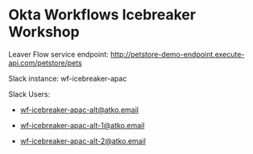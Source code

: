 # Okta Workflows Icebreaker Workshop

Leaver Flow service endpoint: http://petstore-demo-endpoint.execute-api.com/petstore/pets 

Slack instance: wf-icebreaker-apac

Slack Users:

* wf-icebreaker-apac-alt@atko.email

* wf-icebreaker-apac-alt-1@atko.email

* wf-icebreaker-apac-alt-2@atko.email


